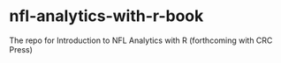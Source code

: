 # nfl-analytics-with-r-book
The repo for Introduction to NFL Analytics with R (forthcoming with CRC Press)
